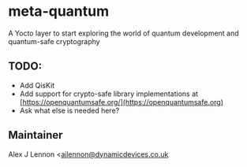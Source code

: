 # meta-quantum

A Yocto layer to start exploring the world of quantum development and quantum-safe cryptography

## TODO:

- Add QisKit
- Add support for crypto-safe library implementations at [https://openquantumsafe.org/](https://openquantumsafe.org)
- Ask what else is needed here?

## Maintainer

Alex J Lennon <ajlennon@dynamicdevices.co.uk

